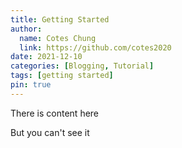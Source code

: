 ```yaml
---
title: Getting Started
author:
  name: Cotes Chung
  link: https://github.com/cotes2020
date: 2021-12-10
categories: [Blogging, Tutorial]
tags: [getting started]
pin: true
---
```


There is content here

<!-- more -->

But you can't see it

